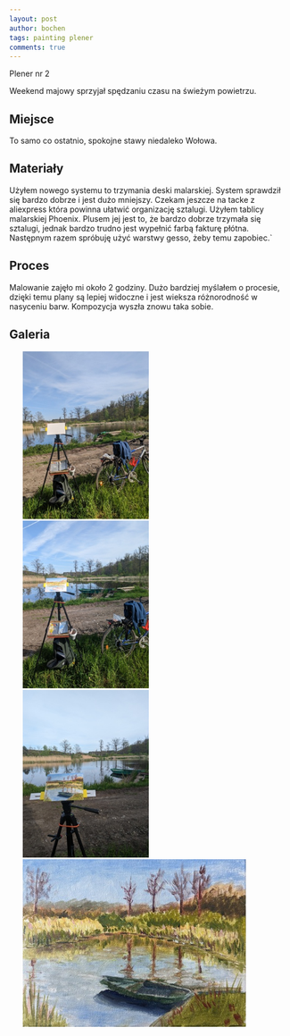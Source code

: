 ```yaml
---
layout: post
author: bochen
tags: painting plener
comments: true
---
```

Plener nr 2

Weekend majowy sprzyjał spędzaniu czasu na świeżym powietrzu. 

## Miejsce
To samo co ostatnio, spokojne stawy niedaleko Wołowa.

## Materiały
Użyłem nowego systemu to trzymania deski malarskiej. System sprawdził się bardzo dobrze i jest dużo mniejszy. Czekam jeszcze na tacke z aliexpress która powinna ułatwić organizację sztalugi.
Użyłem tablicy malarskiej Phoenix. Plusem jej jest to, że bardzo dobrze trzymała się sztalugi, jednak bardzo trudno jest wypełnić farbą fakturę płótna. Następnym razem spróbuję użyć warstwy gesso, żeby temu zapobiec.`

## Proces  
Malowanie zajęło mi około 2 godziny. Dużo bardziej myślałem o procesie, dzięki temu plany są lepiej widoczne i jest wieksza różnorodność w nasyceniu barw. Kompozycja wyszła znowu taka sobie.  

## Galeria  

<ul id="media" class="clearfix justified-gallery">

<div
class="albumList"
data-sub-html=""
data-download-url="../assets/images/plener2/large_000.jpg"
data-src="../assets/images/plener2/large_000.jpg"
data-exthumbimage="../assets/images/plener2/thumb_000.jpg"
data-filename="apple"
>
<a href="../assets/images/plener2/large_000.jpg">
  <img src="../assets/images/plener2/small_000.jpg" height="300" />
</a>
</div>

<div
class="albumList"
data-sub-html=""
data-download-url="../assets/images/plener2/large_001.jpg"
data-src="../assets/images/plener2/large_001.jpg"
data-exthumbimage="../assets/images/plener2/thumb_001.jpg"
data-filename="apple"
>
<a href="../assets/images/plener2/large_001.jpg">
  <img src="../assets/images/plener2/small_001.jpg" height="300" />
</a>
</div>

<div
class="albumList"
data-sub-html=""
data-download-url="../assets/images/plener2/large_002.jpg"
data-src="../assets/images/plener2/large_002.jpg"
data-exthumbimage="../assets/images/plener2/thumb_002.jpg"
data-filename="apple"
>
<a href="../assets/images/plener2/large_002.jpg">
  <img src="../assets/images/plener2/small_002.jpg" height="300" />
</a>
</div>

<div
class="albumList"
data-sub-html=""
data-download-url="../assets/images/plener2/large_003.jpg"
data-src="../assets/images/plener2/large_003.jpg"
data-exthumbimage="../assets/images/plener2/thumb_003.jpg"
data-filename="apple"
>
<a href="../assets/images/plener2/large_003.jpg">
  <img src="../assets/images/plener2/small_003.jpg" height="300" />
</a>
</div>

</ul>
